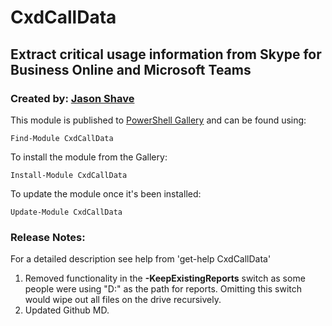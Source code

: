 # CxdCallData
## Extract critical usage information from Skype for Business Online and Microsoft Teams

### Created by: [Jason Shave](jason.shave@microsoft.com)

This module is published to [PowerShell Gallery](powershellgallery.com) and can be found using:

`Find-Module CxdCallData`

To install the module from the Gallery:

`Install-Module CxdCallData`

To update the module once it's been installed:

`Update-Module CxdCallData`

### Release Notes:

For a detailed description see help from 'get-help CxdCallData'

1. Removed functionality in the **-KeepExistingReports** switch as some people were using "D:\" as the path for reports. Omitting this switch would wipe out all files on the drive recursively. 
2. Updated Github MD.
